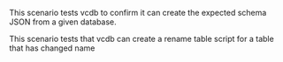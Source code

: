 This scenario tests vcdb to confirm it can create the expected schema JSON from a given database.

This scenario tests that vcdb can create a rename table script for a table that has changed name